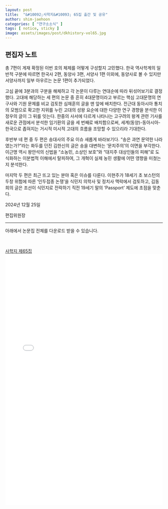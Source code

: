 ```yaml
---
layout: post
title:  "&#10092;사학지&#10093; 65집 출간 및 공유"
author: shim-jaehoon
categories: [ "연구소소식" ] 
tags: [ notice, sticky ] 
image: assets/images/post/dkhistory-vol65.jpg
---
```


## 편집자 노트

총 7편이 게재 확정된 이번 호의 체제를 어떻게 구성할지 고민했다. 한국 역사학계의 일반적 구분에 따르면 한국사 2편, 동양사 3편, 서양사 1편 이외에, 동양사로 볼 수 있지만 서양사까지 일부 아우르는 논문 1편이 추가되었다.

고심 끝에 3분과의 구분을 해체하고 각 논문이 다루는 연대순에 따라 뒤섞어보기로 결정했다.  고대에 해당하는 세 편의 논문 중 흔히 4대문명이라고 부르는 핵심 고대문명의 연구사와 기원 문제를 비교 검토한 심재훈의 글을 맨 앞에 배치한다. 전근대 동아시아 통치의 모범으로 확고한 지위를 누린 고대의 성왕 요순에 대한 다양한 연구 경향을 분석한 이정우의 글이 그 뒤를 잇는다. 한중의 사서에 다르게 나타나는 고구려의 왕계 관련 기사를 새로운 관점에서 분석한 임기환의 글을 세 번째로 배치함으로써, 세계(동양)-동아시아-한국으로 좁혀지는 거시적 미시적 고대의 흐름을 조망할 수 있으리라 기대한다.

후반부 네 편 중 두 편은 송대사의 주요 이슈 새롭게 바라보기다. “송은 과연 문약한 나라였는가?”라는 화두를 던진 김한신의 글은 송을 대변하는 ‘문치주의’의 이면을 부각한다. 이근명 역시 왕안석의 신법을 “소농민, 소상인 보호”와 “대지주 대상인들의 피해”로 도식화하는 이분법적 이해에서 탈피하여, 그 개혁이 실제 농민 생활에 어떤 영향을 미쳤는지 분석한다.

마지막 두 편은 최근 뜨고 있는 분야 혹은 이슈를 다룬다. 이현주가 18세기 초 보스턴의 두창 위험에 따른 ‘인두접종 논쟁’을 식민지 의학사 및 정치사 맥락에서 검토하고, 김동희의 글은 조선이 식민지로 전락하기 직전 19세기 말의 ‘Passport’ 제도에 초점을 맞춘다.

2024년 12월 25일

편집위원장

----

아래에서 논문집 전체를 다운로드 받을 수 있습니다.

<br>


<span class="muted"><a href="/assets/files/dkhistory-vol65.pdf" target="_blank">사학지 제65집</a></span>
<br>
<object data="/assets/files/dkhistory-vol65.pdf" width="100%" height="800px" type='application/pdf'>
    <embed src="/assets/files/dkhistory-vol65.pdf" width="100%" height="800px" type='application/pdf'/>
</object>

<br><br>
